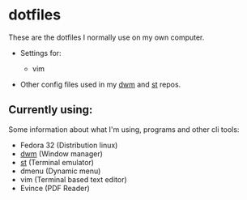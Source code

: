 # dotfiles
These are the dotfiles I normally use on my own computer.
* Settings for:
  * vim

* Other config files used in my [dwm](https://github.com/MurBad/dwm) and [st](https://github.com/MurBad/st) repos.

## Currently using:
Some information about what I'm using, programs and other cli tools: 
* Fedora 32 (Distribution linux)
* [dwm](https://github.com/MurBad/dwm) (Window manager)
* [st](https://github.com/MurBad/st) (Terminal emulator)
* dmenu (Dynamic menu)
* vim (Terminal based text editor)
* Evince (PDF Reader)
